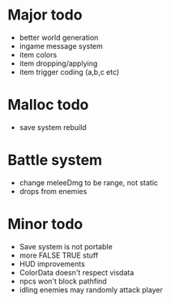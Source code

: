 Major todo
==========

* better world generation
* ingame message system
* item colors
* item dropping/applying
* item trigger coding (a,b,c etc)

Malloc todo
===========
* save system rebuild

Battle system
=============
* change meleeDmg to be range, not static
* drops from enemies

Minor todo
==========

* Save system is not portable
* more FALSE TRUE stuff
* HUD improvements
* ColorData doesn't respect visdata
* npcs won't block pathfind
* idling enemies may randomly attack player
